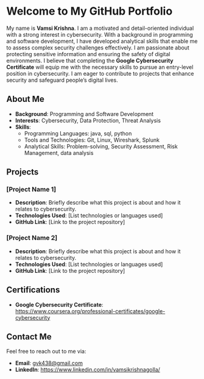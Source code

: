 # Welcome to My GitHub Portfolio

My name is **Vamsi Krishna**. I am a motivated and detail-oriented individual with a strong interest in cybersecurity. With a background in programming and software development, I have developed analytical skills that enable me to assess complex security challenges effectively. I am passionate about protecting sensitive information and ensuring the safety of digital environments. I believe that completing the **Google Cybersecurity Certificate** will equip me with the necessary skills to pursue an entry-level position in cybersecurity. I am eager to contribute to projects that enhance security and safeguard people’s digital lives.

## About Me

- **Background**: Programming and Software Development
- **Interests**: Cybersecurity, Data Protection, Threat Analysis
- **Skills**:
  - Programming Languages: java, sql, python
  - Tools and Technologies: Git, Linux, Wireshark, Splunk
  - Analytical Skills: Problem-solving, Security Assessment, Risk Management, data analysis

## Projects

### [Project Name 1]
- **Description**: Briefly describe what this project is about and how it relates to cybersecurity.
- **Technologies Used**: [List technologies or languages used]
- **GitHub Link**: [Link to the project repository]

### [Project Name 2]
- **Description**: Briefly describe what this project is about and how it relates to cybersecurity.
- **Technologies Used**: [List technologies or languages used]
- **GitHub Link**: [Link to the project repository]

## Certifications
- **Google Cybersecurity Certificate**: https://www.coursera.org/professional-certificates/google-cybersecurity

## Contact Me
Feel free to reach out to me via:
- **Email**: gvk438@gmail.com
- **LinkedIn**: https://www.linkedin.com/in/vamsikrishnagolla/
